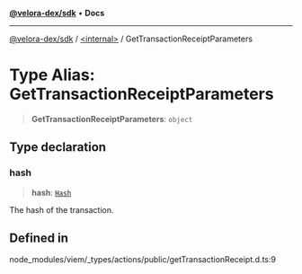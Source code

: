 [**@velora-dex/sdk**](../../README.md) • **Docs**

***

[@velora-dex/sdk](../../globals.md) / [\<internal\>](../README.md) / GetTransactionReceiptParameters

# Type Alias: GetTransactionReceiptParameters

> **GetTransactionReceiptParameters**: `object`

## Type declaration

### hash

> **hash**: [`Hash`](Hash.md)

The hash of the transaction.

## Defined in

node\_modules/viem/\_types/actions/public/getTransactionReceipt.d.ts:9
